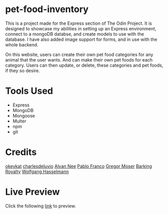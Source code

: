 # pet-food-inventory

This is a project made for the Express section of The Odin Project. It is designed
to showcase my abilities in setting up an Express environment, connect to a mongoDB
databse, and create models to use with the database. I have also added image support
for forms, and in use with the whole backend.

On this website, users can create their own pet food categories for any animal that
the user wants. And can make their own pet foods for each category. Users can then
update, or delete, these categories and pet foods, if they so desire.

# Tools Used

-   Express
-   MongoDB
-   Mongoose
-   Multer
-   npm
-   git

# Credits

[okeykat](https://unsplash.com/@okeykat)
[charlesdeluvio](https://unsplash.com/@charlesdeluvio)
[Alvan Nee](https://unsplash.com/@alvannee)
[Pablo Franco](https://unsplash.com/@pablizzio24)
[Gregor Moser](https://unsplash.com/@gregor_moser)
[Barking Royalty](https://unsplash.com/@barkingroyalty)
[Wolfgang Hasselmann](https://unsplash.com/@wolfgang_hasselmann)

# Live Preview

Click the following [link](https://pet-food-inventory.adaptable.app) to preview.
